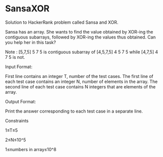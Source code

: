 # SansaXOR
Solution to HackerRank problem called Sansa and XOR.

Sansa has an array. She wants to find the value obtained by XOR-ing the contiguous subarrays, followed by XOR-ing the values thus obtained. Can you help her in this task?

Note : [5,7,5] 5 7 5 is contiguous subarray of [4,5,7,5] 4 5 7 5 while [4,7,5] 4 7 5 is not.

Input Format:

First line contains an integer T, number of the test cases. 
The first line of each test case contains an integer N, number of elements in the array. 
The second line of each test case contains N integers that are elements of the array.

Output Format:

Print the answer corresponding to each test case in a separate line.

Constraints 

1≤T≤5

2≤N≤10^5

1≤numbers in array≤10^8

